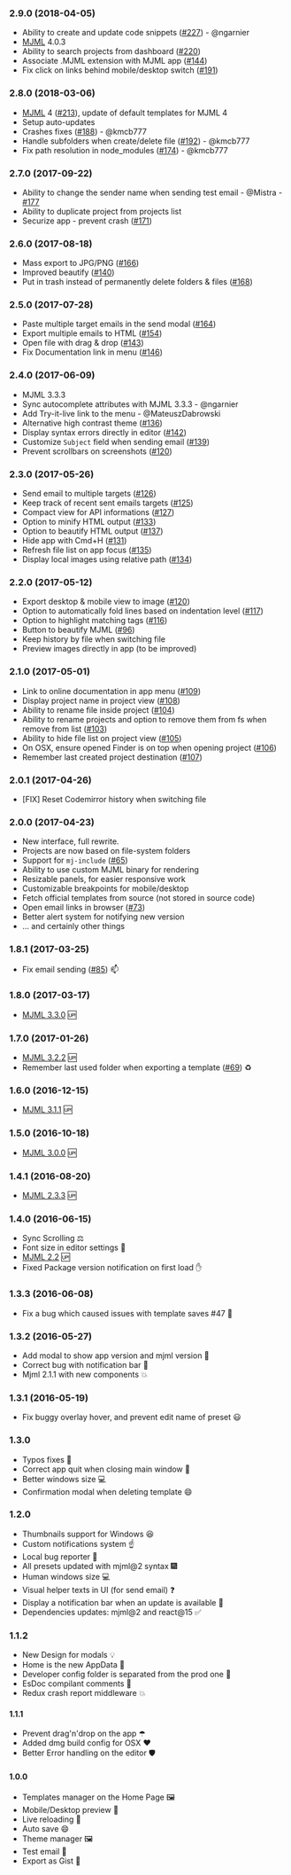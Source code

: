 ### 2.9.0 (2018-04-05)

- Ability to create and update code snippets ([#227](https://github.com/mjmlio/mjml-app/pull/227)) - @ngarnier
- [MJML](https://github.com/mjmlio/mjml) 4.0.3
- Ability to search projects from dashboard ([#220](https://github.com/mjmlio/mjml-app/issues/220))
- Associate .MJML extension with MJML app ([#144](https://github.com/mjmlio/mjml-app/issues/144))
- Fix click on links behind mobile/desktop switch ([#191](https://github.com/mjmlio/mjml-app/issues/191))

### 2.8.0 (2018-03-06)

- [MJML](https://github.com/mjmlio/mjml) 4 ([#213](https://github.com/mjmlio/mjml-app/issues/213)), update of default templates for MJML 4
- Setup auto-updates
- Crashes fixes ([#188](https://github.com/mjmlio/mjml-app/issues/188)) - @kmcb777
- Handle subfolders when create/delete file ([#192](https://github.com/mjmlio/mjml-app/issues/192)) - @kmcb777
- Fix path resolution in node_modules ([#174](https://github.com/mjmlio/mjml-app/issues/174)) - @kmcb777

### 2.7.0 (2017-09-22)

- Ability to change the sender name when sending test email - @Mistra - [#177](https://github.com/mjmlio/mjml-app/pull/177)
- Ability to duplicate project from projects list
- Securize app - prevent crash ([#171](https://github.com/mjmlio/mjml-app/issues/171))

### 2.6.0 (2017-08-18)

- Mass export to JPG/PNG ([#166](https://github.com/mjmlio/mjml-app/issues/166))
- Improved beautify ([#140](https://github.com/mjmlio/mjml-app/issues/140))
- Put in trash instead of permanently delete folders & files ([#168](https://github.com/mjmlio/mjml-app/issues/168))

### 2.5.0 (2017-07-28)

- Paste multiple target emails in the send modal ([#164](https://github.com/mjmlio/mjml-app/issues/164))
- Export multiple emails to HTML ([#154](https://github.com/mjmlio/mjml-app/issues/154))
- Open file with drag & drop ([#143](https://github.com/mjmlio/mjml-app/issues/143))
- Fix Documentation link in menu ([#146](https://github.com/mjmlio/mjml-app/issues/146))

### 2.4.0 (2017-06-09)

- MJML 3.3.3
- Sync autocomplete attributes with MJML 3.3.3 - @ngarnier
- Add Try-it-live link to the menu - @MateuszDabrowski
- Alternative high contrast theme ([#136](https://github.com/mjmlio/mjml-app/issues/136))
- Display syntax errors directly in editor ([#142](https://github.com/mjmlio/mjml-app/issues/142))
- Customize `Subject` field when sending email ([#139](https://github.com/mjmlio/mjml-app/issues/139))
- Prevent scrollbars on screenshots ([#120](https://github.com/mjmlio/mjml-app/issues/120))

### 2.3.0 (2017-05-26)

- Send email to multiple targets ([#126](https://github.com/mjmlio/mjml-app/issues/126))
- Keep track of recent sent emails targets ([#125](https://github.com/mjmlio/mjml-app/issues/125))
- Compact view for API informations ([#127](https://github.com/mjmlio/mjml-app/issues/127))
- Option to minify HTML output ([#133](https://github.com/mjmlio/mjml-app/issues/133))
- Option to beautify HTML output ([#137](https://github.com/mjmlio/mjml-app/pull/137))
- Hide app with Cmd+H ([#131](https://github.com/mjmlio/mjml-app/issues/131))
- Refresh file list on app focus ([#135](https://github.com/mjmlio/mjml-app/issues/135))
- Display local images using relative path ([#134](https://github.com/mjmlio/mjml-app/issues/134))

### 2.2.0 (2017-05-12)

- Export desktop & mobile view to image ([#120](https://github.com/mjmlio/mjml-app/issues/120))
- Option to automatically fold lines based on indentation level ([#117](https://github.com/mjmlio/mjml-app/issues/117))
- Option to highlight matching tags ([#116](https://github.com/mjmlio/mjml-app/issues/116))
- Button to beautify MJML ([#96](https://github.com/mjmlio/mjml-app/issues/96))
- Keep history by file when switching file
- Preview images directly in app (to be improved)

### 2.1.0 (2017-05-01)

- Link to online documentation in app menu ([#109](https://github.com/mjmlio/mjml-app/issues/109))
- Display project name in project view ([#108](https://github.com/mjmlio/mjml-app/issues/108))
- Ability to rename file inside project ([#104](https://github.com/mjmlio/mjml-app/issues/104))
- Ability to rename projects and option to remove them from fs when remove from list ([#103](https://github.com/mjmlio/mjml-app/issues/103))
- Ability to hide file list on project view ([#105](https://github.com/mjmlio/mjml-app/issues/105))
- On OSX, ensure opened Finder is on top when opening project ([#106](https://github.com/mjmlio/mjml-app/issues/106))
- Remember last created project destination ([#107](https://github.com/mjmlio/mjml-app/issues/107))

### 2.0.1 (2017-04-26)

- [FIX] Reset Codemirror history when switching file

### 2.0.0 (2017-04-23)

- New interface, full rewrite.
- Projects are now based on file-system folders
- Support for `mj-include` ([#65](https://github.com/mjmlio/mjml-app/issues/65))
- Ability to use custom MJML binary for rendering
- Resizable panels, for easier responsive work
- Customizable breakpoints for mobile/desktop
- Fetch official templates from source (not stored in source code)
- Open email links in browser ([#73](https://github.com/mjmlio/mjml-app/issues/73))
- Better alert system for notifying new version
- ... and certainly other things

### 1.8.1 (2017-03-25)
 - Fix email sending ([#85](https://github.com/mjmlio/mjml-app/issues/85)) :mailbox:

### 1.8.0 (2017-03-17)
 - [MJML 3.3.0](https://github.com/mjmlio/mjml/releases/tag/3.3.0) 🆙

### 1.7.0 (2017-01-26)
 - [MJML 3.2.2](https://github.com/mjmlio/mjml/releases/tag/3.2.2) 🆙
 - Remember last used folder when exporting a template ([#69](https://github.com/mjmlio/mjml-app/issues/69)) :recycle:

### 1.6.0 (2016-12-15)
 - [MJML 3.1.1](https://github.com/mjmlio/mjml/releases/tag/3.1.1) 🆙

### 1.5.0 (2016-10-18)
 - [MJML 3.0.0](https://github.com/mjmlio/mjml/releases/tag/3.0.0) 🆙

### 1.4.1 (2016-08-20)
 - [MJML 2.3.3](https://github.com/mjmlio/mjml/releases/tag/2.3.3) 🆙

### 1.4.0 (2016-06-15)
 - Sync Scrolling ⚖
 - Font size in editor settings 🍅
 - [MJML 2.2](https://github.com/mjmlio/mjml/releases/tag/2.2.0) 🆙
 - Fixed Package version notification on first load ✋

### 1.3.3 (2016-06-08)

 - Fix a bug which caused issues with template saves #47 :bug:

### 1.3.2 (2016-05-27)

 - Add modal to show app version and mjml version :notebook:
 - Correct bug with notification bar :bug:
 - Mjml 2.1.1 with new components 💥

### 1.3.1 (2016-05-19)

 - Fix buggy overlay hover, and prevent edit name of preset :smiley:

### 1.3.0

 - Typos fixes :pencil:
 - Correct app quit when closing main window :clap:
 - Better windows size :computer:
 - Confirmation modal when deleting template :smile:

### 1.2.0

 - Thumbnails support for Windows :laughing:
 - Custom notifications system :point_up:
 - Local bug reporter :bug:
 - All presets updated with mjml@2 syntax :fireworks:
 - Human windows size :computer:
 - Visual helper texts in UI (for send email) :question:
 - Display a notification bar when an update is available :metal:
 - Dependencies updates: mjml@2 and react@15 :white_check_mark:

### 1.1.2

 - New Design for modals 💡
 - Home is the new AppData 🍊
 - Developer config folder is separated from the prod one 💉
 - EsDoc compilant comments 📄
 - Redux crash report middleware 💥

#### 1.1.1

 - Prevent drag'n'drop on the app ☂
 - Added dmg build config for OSX ❤️
 - Better Error handling on the editor 🛡

#### 1.0.0

 - Templates manager on the Home Page 🖼
 - Mobile/Desktop preview 📲
 - Live reloading 🏃
 - Auto save 😄
 - Theme manager 🖼
 - Test email 💬
 - Export as Gist 🍊

